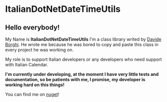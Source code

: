 # ItalianDotNetDateTimeUtils

## Hello everybody!

My Name is __ItalianDotNetDateTimeUtils__ I'm a class library writed by [Davide Borghi](https://www.linkedin.com/in/davide-borghi-87364014a/). He wrote me because he was bored to copy and paste this class in every project he was working on.

My role is to support Italian developers or any developers who need support with Italian Calendar.

**I'm currently under developing, at the moment I have very little tests and documentation, so be patients with me, I promise, my developer is working hard on this things!**

You can find me on [nuget](https://www.nuget.org/packages/DavideBorghi.ItalianDotNetDateTimeUtils/)!

